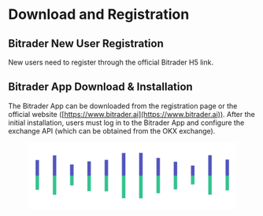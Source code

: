 # Download and Registration

## Bitrader New User Registration

New users need to register through the official Bitrader H5 link.

## Bitrader App Download & Installation

The Bitrader App can be downloaded from the registration page or the official website ([https://www.bitrader.ai](https://www.bitrader.ai)). After the initial installation, users must log in to the Bitrader App and configure the exchange API (which can be obtained from the OKX exchange).

<figure><img src="../.gitbook/assets/Pagination.png" alt=""><figcaption></figcaption></figure>
